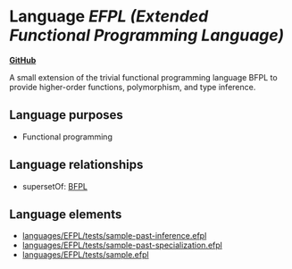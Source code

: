 # Language _EFPL (Extended Functional Programming Language)_
**[GitHub](https://github.com/softlang/yas/blob/master/languages/EFPL)**

A small extension of the trivial functional programming language BFPL to provide higher-order functions, polymorphism, and type inference.

## Language purposes
* Functional programming

## Language relationships
* supersetOf: [BFPL](http://softlang.github.io/yas/languages/BFPL.html)

## Language elements
* [languages/EFPL/tests/sample-past-inference.efpl](../../docs/files/languages-EFPL-tests-sample-past-inference.efpl.md)
* [languages/EFPL/tests/sample-past-specialization.efpl](../../docs/files/languages-EFPL-tests-sample-past-specialization.efpl.md)
* [languages/EFPL/tests/sample.efpl](../../docs/files/languages-EFPL-tests-sample.efpl.md)
